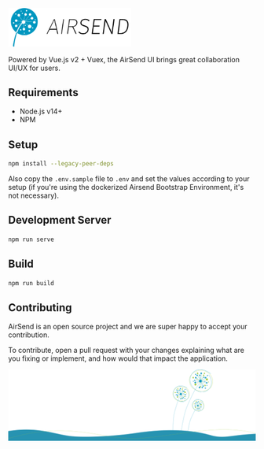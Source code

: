 <img src="./src/assets/airsend-color.svg" width="250" />

Powered by Vue.js v2 + Vuex, the AirSend UI brings great collaboration UI/UX for users.

## Requirements

* Node.js v14+
* NPM

## Setup

```bash
npm install --legacy-peer-deps
```

Also copy the `.env.sample` file to `.env` and set the values according to your setup (if you're using the dockerized
Airsend Bootstrap Environment, it's not necessary).

## Development Server

```bash
npm run serve
```

## Build

```bash
npm run build
```

## Contributing

AirSend is an open source project and we are super happy to accept your contribution.

To contribute, open a pull request with your changes explaining what are you fixing or implement, and how would that impact the application.

![](./src/assets/big-illustration.svg)